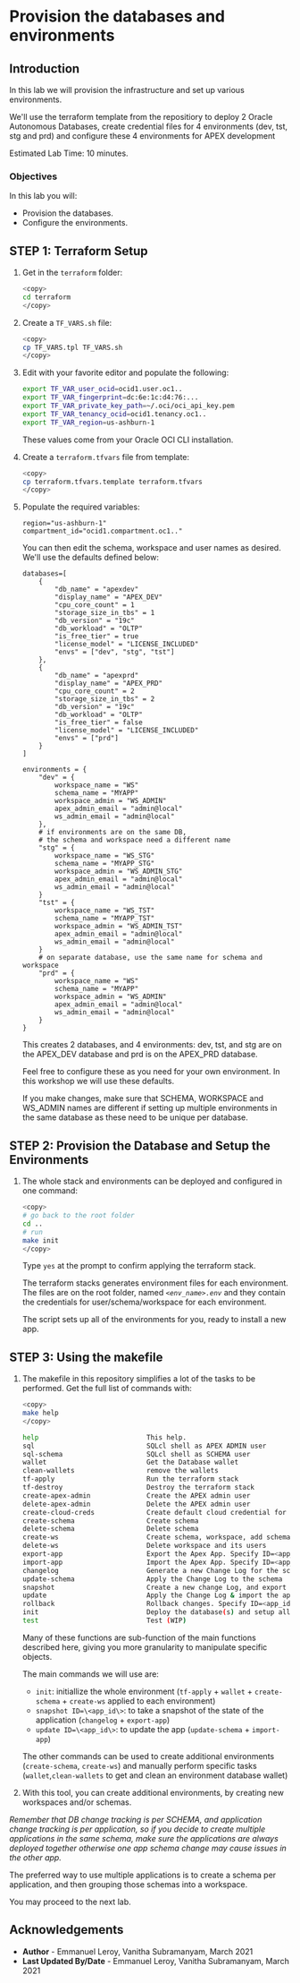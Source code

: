 # Provision the databases and environments

## Introduction

In this lab we will provision the infrastructure and set up various environments.

We'll use the terraform template from the repositiory to deploy 2 Oracle Autonomous Databases, create credential files for 4 environments (dev, tst, stg and prd) and configure these 4 environments for APEX development

Estimated Lab Time: 10 minutes.

### Objectives

In this lab you will:

- Provision the databases.
- Configure the environments.

## **STEP 1:** Terraform Setup

1. Get in the `terraform` folder:

    ```bash
    <copy>
    cd terraform
    </copy>
    ```

2. Create a `TF_VARS.sh` file:

    ```bash
    <copy>
    cp TF_VARS.tpl TF_VARS.sh
    </copy>
    ```

3. Edit with your favorite editor and populate the following:

    ```bash
    export TF_VAR_user_ocid=ocid1.user.oc1..
    export TF_VAR_fingerprint=dc:6e:1c:d4:76:...
    export TF_VAR_private_key_path=~/.oci/oci_api_key.pem
    export TF_VAR_tenancy_ocid=ocid1.tenancy.oc1..
    export TF_VAR_region=us-ashburn-1
    ```

    These values come from your Oracle OCI CLI installation.

4. Create a `terraform.tfvars` file from template:

    ```bash
    <copy>
    cp terraform.tfvars.template terraform.tfvars
    </copy>
    ```

5. Populate the required variables:

    ```
    region="us-ashburn-1"
    compartment_id="ocid1.compartment.oc1.."
    ```

    You can then edit the schema, workspace and user names as desired. We'll use the defaults defined below:

    ```
    databases=[
        {
            "db_name" = "apexdev"
            "display_name" = "APEX_DEV"
            "cpu_core_count" = 1
            "storage_size_in_tbs" = 1
            "db_version" = "19c"
            "db_workload" = "OLTP"
            "is_free_tier" = true
            "license_model" = "LICENSE_INCLUDED"
            "envs" = ["dev", "stg", "tst"]
        },
        {
            "db_name" = "apexprd"
            "display_name" = "APEX_PRD"
            "cpu_core_count" = 2
            "storage_size_in_tbs" = 2
            "db_version" = "19c"
            "db_workload" = "OLTP"
            "is_free_tier" = false
            "license_model" = "LICENSE_INCLUDED"
            "envs" = ["prd"]
        }
    ]

    environments = {
        "dev" = {
            workspace_name = "WS"
            schema_name = "MYAPP"
            workspace_admin = "WS_ADMIN"
            apex_admin_email = "admin@local"
            ws_admin_email = "admin@local"
        },
        # if environments are on the same DB, 
        # the schema and workspace need a different name
        "stg" = {
            workspace_name = "WS_STG"
            schema_name = "MYAPP_STG"
            workspace_admin = "WS_ADMIN_STG"
            apex_admin_email = "admin@local"
            ws_admin_email = "admin@local"
        }
        "tst" = {
            workspace_name = "WS_TST"
            schema_name = "MYAPP_TST"
            workspace_admin = "WS_ADMIN_TST"
            apex_admin_email = "admin@local"
            ws_admin_email = "admin@local"
        }
        # on separate database, use the same name for schema and workspace
        "prd" = {        
            workspace_name = "WS"
            schema_name = "MYAPP"
            workspace_admin = "WS_ADMIN"
            apex_admin_email = "admin@local"
            ws_admin_email = "admin@local"
        }
    }
    ```

    This creates 2 databases, and 4 environments: dev, tst, and stg are on the APEX\_DEV database and prd is on the APEX\_PRD database.

    Feel free to configure these as you need for your own environment. In this workshop we will use these defaults.
    
    If you make changes, make sure that SCHEMA, WORKSPACE and WS_ADMIN names are different if setting up multiple environments in the same database as these need to be unique per database.

## **STEP 2:** Provision the Database and Setup the Environments

1. The whole stack and environments can be deployed and configured in one command:

    ```bash
    <copy>
    # go back to the root folder
    cd ..
    # run
    make init
    </copy>
    ```
  
    Type `yes` at the prompt to confirm applying the terraform stack.

    The terraform stacks generates environment files for each environment. The files are on the root folder, named *`<env_name>.env`* and they contain the credentials for user/schema/workspace for each environment.

    The script sets up all of the environments for you, ready to install a new app.

## **STEP 3:** Using the makefile

1. The makefile in this repository simplifies a lot of the tasks to be performed. Get the full list of commands with: 

    ```bash
    <copy>
    make help
    </copy>
    ```

    ```bash
    help                           This help.
    sql                            SQLcl shell as APEX ADMIN user
    sql-schema                     SQLcl shell as SCHEMA user
    wallet                         Get the Database wallet
    clean-wallets                  remove the wallets
    tf-apply                       Run the terraform stack
    tf-destroy                     Destroy the terraform stack
    create-apex-admin              Create the APEX admin user
    delete-apex-admin              Delete the APEX admin user
    create-cloud-creds             Create default cloud credential for the APEX ADMIN user to use datapump to Object Storage 
    create-schema                  Create schema
    delete-schema                  Delete schema
    create-ws                      Create schema, workspace, add schema to workspace and create workspace admin user
    delete-ws                      Delete workspace and its users
    export-app                     Export the Apex App. Specify ID=<app_id>
    import-app                     Import the Apex App. Specify ID=<app_id> NEWID=<new_app_id> (defaults to ID)
    changelog                      Generate a new Change Log for the schema
    update-schema                  Apply the Change Log to the schema
    snapshot                       Create a new change Log, and export the app. Specify ID=<app_id>
    update                         Apply the Change Log & import the app. Specify ID=<app_id> NEWID=<new_app_id> (defaults to ID)
    rollback                       Rollback changes. Specify ID=<app_id> NEWID=<new_app_id>
    init                           Deploy the database(s) and setup all the defined environments
    test                           Test (WIP)
    ```

    Many of these functions are sub-function of the main functions described here, giving you more granularity to manipulate specific objects.

    The main commands we will use are:

    - `init`: initiallize the whole environment (`tf-apply` + `wallet` + `create-schema` + `create-ws` applied to each environment)
    - `snapshot ID=\<app_id\>`: to take a snapshot of the state of the application (`changelog` + `export-app`)
    - `update ID=\<app_id\>`: to update the app (`update-schema` + `import-app`)

    The other commands can be used to create additional environments (`create-schema`, `create-ws`) and manually perform specific tasks (`wallet`,`clean-wallets` to get and clean an environment database wallet) 

2. With this tool, you can create additional environments, by creating new workspaces and/or schemas.

  *Remember that DB change tracking is per SCHEMA, and application change tracking is per application, so if you decide to create multiple applications in the same schema, make sure the applications are always deployed together otherwise one app schema change may cause issues in the other app.*

  The preferred way to use multiple applications is to create a schema per application, and then grouping those schemas into a workspace.


You may proceed to the next lab.

## Acknowledgements

 - **Author** - Emmanuel Leroy, Vanitha Subramanyam, March 2021
 - **Last Updated By/Date** - Emmanuel Leroy, Vanitha Subramanyam, March 2021

